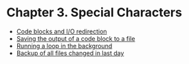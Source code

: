 # Chapter 3. Special Characters

  - [Code blocks and I/O redirection](example-3.1.sh)
  - [Saving the output of a code block to a file](example-3.2.sh)
  - [Running a loop in the background](example-3.3.sh)
  - [Backup of all files changed in last day](example-3.4.sh)